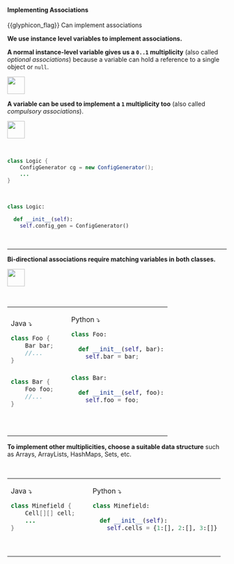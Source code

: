 <div id="title">

#### Implementing Associations

</div>

<span id="prereqs"><dynamic-panel src="../../modeling/modelingStructures/classDiagramsBasic/unit-inElsewhere-asFlat.md" boilerplate header="%%{{glyphicon_education}} Design → Modelling Structure → Class Diagrams%%" /></span>

<span id="outcomes">{{glyphicon_flag}} Can implement associations</span>

<div id="body">

<p/>

**We use instance level variables to implement associations.** 

**A normal instance-level variable gives us a `0..1` multiplicity** (also called _optional associations_) because a variable can hold a reference to a single object or `null`.

<tip-box>

<img src="{{baseUrl}}/oopImplementation/associations/images/logicMinefield.png" height="40" />
<p/>

<include src="../../uml/classDiagrams/associations/navigability/logic-minefield.md" />

</tip-box>


**A variable can be used to implement a `1` multiplicity too** (also called _compulsory associations_).

<tip-box>

<img src="{{baseUrl}}/oopImplementation/associations/images/logicConfigGenerator.png" height="40" />
<p/>

<tabs> 
  <tab header="Java">

```java
class Logic {
    ConfigGenerator cg = new ConfigGenerator();
    ...
}
```
  </tab>
  <tab header="Python">

```python
class Logic:
  
  def __init__(self):
    self.config_gen = ConfigGenerator()
```
  </tab>
</tabs><hr>


</tip-box>

**Bi-directional associations require matching variables in both classes.**

<tip-box>

<img src="{{baseUrl}}/oopImplementation/associations/images/fooBar.png" height="40" />
<p/>

<table> 
<tr>
  <td>

Java :arrow_heading_down:
```java
class Foo {
    Bar bar;
    //...
}


class Bar {
    Foo foo;
    //...
}

```
  </td>
  <td valign="bottom">&nbsp;&nbsp;<br><br></td>
  <td valign="bottom">

Python :arrow_heading_down:
```python
class Foo:
  
  def __init__(self, bar):
    self.bar = bar;


class Bar:
  
  def __init__(self, foo):
    self.foo = foo;
    
```
  </td>
</tr>
</table>


</tip-box>

**To implement other multiplicities, choose a suitable data structure** such as Arrays, ArrayLists, HashMaps, Sets, etc.

<tip-box>
<table> 
<tr>
  <td>

Java :arrow_heading_down:
```java
class Minefield {
    Cell[][] cell;
    ...
}
```
  </td>
  <td valign="bottom">&nbsp;&nbsp;<br><br></td>
  <td valign="bottom">

Python :arrow_heading_down:
```python
class Minefield:
  
  def __init__(self):
    self.cells = {1:[], 2:[], 3:[]}
```
  </td>
</tr>
</table>


</tip-box>

</div>

<div id="extras">
 <include src="exercises.md"/>
</div>